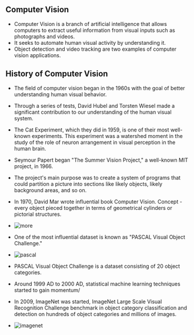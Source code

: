 
## Computer Vision

- Computer Vision is a branch of artificial intelligence that allows computers to extract useful information from visual inputs such as photographs and videos.
- It seeks to automate human visual activity by understanding it.
- Object detection and video tracking are two examples of computer vision applications.

## History of Computer Vision
- The field of computer vision began in the 1960s with the goal of better understanding human visual behavior.
- Through a series of tests, David Hubel and Torsten Wiesel made a significant contribution to our understanding of the human visual system.
- The Cat Experiment, which they did in 1959, is one of their most well-known experiments. This experiment was a watershed moment in the study of the role of neuron arrangement in visual perception in the human brain.
- Seymour Papert began "The Summer Vision Project," a well-known MIT project, in 1966.
- The project's main purpose was to create a system of programs that could partition a picture into sections like likely objects, likely background areas, and so on.
- In 1970, David Mar wrote influential book Computer Vision. Concept - every object pieced together in terms of geometrical cylinders or pictorial structures.
- ![more](https://user-images.githubusercontent.com/41963640/159407967-de9d31a7-167b-45f5-b78e-8f0e0efbd10e.PNG)

- One of the most influential dataset is known as "PASCAL Visual Object Challenge."
- ![pascal](https://user-images.githubusercontent.com/41963640/159408163-0dec66cb-7901-4ff2-bc47-30d0a1680c74.png)

- PASCAL Visual Object Challenge is a dataset consisting of 20 object categories.
- Around 1999 AD to 2000 AD, statistical machine learning techniques started to gain momentum/
- In 2009, ImageNet was started, ImageNet Large Scale Visual Recognition Challenge benchmark in object category classification and detection on hundreds of object categories and millions of images.
- ![imagenet](https://user-images.githubusercontent.com/41963640/159408177-d8cf6d0a-b53b-4a14-b42d-40864c211072.jpeg)





